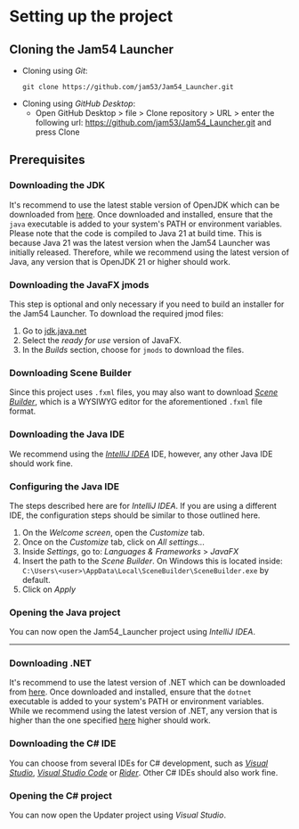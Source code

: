 # Setting up the project

## Cloning the Jam54 Launcher
- Cloning using *Git*:
    ```
    git clone https://github.com/jam53/Jam54_Launcher.git
    ```
- Cloning using *GitHub Desktop*:
    - Open GitHub Desktop > file > Clone repository > URL > enter the following url: https://github.com/jam53/Jam54_Launcher.git and press Clone

## Prerequisites

### Downloading the JDK
It's recommend to use the latest stable version of OpenJDK which can be downloaded from [here](https://jdk.java.net/). Once downloaded and installed, ensure that the `java` executable is added to your system's PATH or environment variables.  
Please note that the code is compiled to Java 21 at build time. This is because Java 21 was the latest version when the Jam54 Launcher was initially released. Therefore, while we recommend using the latest version of Java, any version that is OpenJDK 21 or higher should work.

### Downloading the JavaFX jmods
This step is optional and only necessary if you need to build an installer for the Jam54 Launcher. To download the required jmod files:
1. Go to [jdk.java.net](https://jdk.java.net/) 
2. Select the *ready for use* version of JavaFX. 
3. In the *Builds* section, choose for `jmods` to download the files.

### Downloading Scene Builder
Since this project uses `.fxml` files, you may also want to download [*Scene Builder*](https://gluonhq.com/products/scene-builder/), which is a WYSIWYG editor for the aforementioned `.fxml` file format.

### Downloading the Java IDE
We recommend using the [*IntelliJ IDEA*](https://www.jetbrains.com/idea/download/) IDE, however, any other Java IDE should work fine.

### Configuring the Java IDE
The steps described here are for *IntelliJ IDEA*. If you are using a different IDE, the configuration steps should be similar to those outlined here.

1. On the *Welcome screen*, open the *Customize* tab.
2. Once on the *Customize* tab, click on *All settings...*
3. Inside *Settings*, go to: *Languages & Frameworks* > *JavaFX*
4. Insert the path to the *Scene Builder*. On Windows  this is located inside: `C:\Users\<user>\AppData\Local\SceneBuilder\SceneBuilder.exe` by default.
5. Click on *Apply*

### Opening the Java project
You can now open the Jam54_Launcher project using *IntelliJ IDEA*.

---

### Downloading .NET
It's recommend to use the latest version of .NET which can be downloaded from [here](https://dotnet.microsoft.com/en-us/download). Once downloaded and installed, ensure that the `dotnet` executable is added to your system's PATH or environment variables.  
While we recommend using the latest version of .NET, any version that is higher than the one specified [here](https://github.com/jam53/Jam54_Launcher/blob/master/Updater/Updater.csproj#L5) higher should work.

### Downloading the C# IDE
You can choose from several IDEs for C# development, such as [*Visual Studio*](https://visualstudio.microsoft.com/downloads/), [*Visual Studio Code*](https://code.visualstudio.com/download) or [*Rider*](https://www.jetbrains.com/rider/download/#section=windows). Other C# IDEs should also work fine.

### Opening the C# project
You can now open the Updater project using *Visual Studio*.
